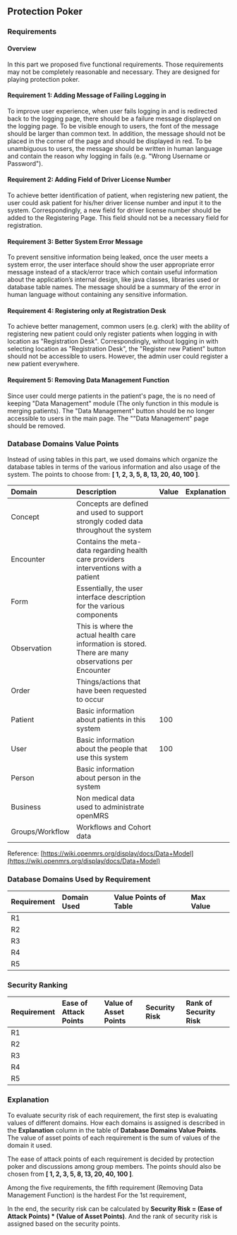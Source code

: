 ## Protection Poker ##


### Requirements ###

#### Overview ####
In this part we proposed five functional requirements. Those requirements may not be completely reasonable and necessary. They are designed for playing protection poker.

#### Requirement 1: Adding Message of Failing Logging in ####
To improve user experience, when user fails logging in and is redirected back to the logging page, there should be a failure message displayed on the logging page. To be visible enough to users, the font of the message should be larger than common text. In addition, the message should not be placed in the corner of the page and should be displayed in red. To be unambiguous to users, the message should be written in human language and contain the reason why logging in fails (e.g. "Wrong Username or Password").

#### Requirement 2: Adding Field of Driver License Number ####
To achieve better identification of patient, when registering new patient, the user could ask patient for his/her driver license number and input it to the system. Correspondingly, a new field for driver license number should be added to the Registering Page. This field should not be a necessary field for registration.

#### Requirement 3: Better System Error Message ####
To prevent sensitive information being leaked, once the user meets a system error, the user interface should show the user appropriate error message instead of a stack/error trace which contain useful information about the application’s internal design, like java classes, libraries used or database table names. The message should be a summary of the error in human language without containing any sensitive information.


#### Requirement 4: Registering only at Registration Desk ####
To achieve better management, common users (e.g. clerk) with the ability of registering new patient could only register patients when logging in with location as "Registration Desk". Correspondingly, without logging in with selecting location as "Registration Desk", the "Register new Patient" button should not be accessible to users. However, the admin user could register a new patient everywhere.


#### Requirement 5: Removing Data Management Function ####
Since user could merge patients in the patient's page, the is no need of keeping "Data Management" module (The only function in this module is merging patients). The "Data Management" button should be no longer accessible to users in the main page. The ""Data Management" page should be removed.

### Database Domains Value Points ###

Instead of using tables in this part, we used domains which organize the database tables in terms of the various information and also usage of the system. The points to choose from: **[ 1, 2, 3, 5, 8, 13, 20, 40, 100 ]**.

| Domain			| Description		| Value		| Explanation |
| :---              | :---      		| :--- 		| :--- 		  | 
| Concept | Concepts are defined and used to support strongly coded data throughout the system | |
| Encounter | Contains the meta-data regarding health care providers interventions with a patient | |
| Form | Essentially, the user interface description for the various components | |
| Observation | This is where the actual health care information is stored. There are many observations per Encounter | |
| Order | Things/actions that have been requested to occur | |
| Patient | Basic information about patients in this system | 100 |
| User | Basic information about the people that use this system | 100 |
| Person | Basic information about person in the system | |
| Business | Non medical data used to administrate openMRS | |
| Groups/Workflow | Workflows and Cohort data | |

Reference:  [https://wiki.openmrs.org/display/docs/Data+Model](https://wiki.openmrs.org/display/docs/Data+Model)

### Database Domains Used by Requirement ###

| Requirement		| Domain Used	| Value Points of Table | Max Value |
| :---              | :---      	| :--- 					| :---		| 
| R1             	|       	| 				| 		| 
| R2             	|       	| 				| 		| 
| R3             	|      		| 				| 		| 
| R4             	|       	|  				| 		| 
| R5             	|       	|  				| 		| 



### Security Ranking ###

| Requirement | Ease of Attack Points | Value of Asset Points | Security Risk | Rank of Security Risk |
| :---      | :---      			| :--- 				  | :---			| :---		| 
| R1        | 	     			  	| 					  | 				| 			| 
| R2       	| 	     			  	| 	 				  | 				| 			|   
| R3      	| 	 					| 	 				  | 				| 			| 
| R4       	| 	      			  	| 	 				  | 				| 			| 
| R5       	| 	      			  	| 	 				  | 				| 			| 



### Explanation ###

To evaluate security risk of each requirement, the first step is evaluating values of different domains. How each domains is assigned is described in the **Explanation** column in the table of **Database Domains Value Points**. The value of asset points of each requirement is the sum of values of the domain it used. 

The ease of attack points of each requirement is decided by protection poker and discussions among group members. The points should also be chosen from **[ 1, 2, 3, 5, 8, 13, 20, 40, 100 ]**.

Among the five requirements, the fifth requirement (Removing Data Management Function) is the hardest 
For the 1st requirement, 

In the end, the security risk can be calculated by **Security Risk = (Ease of Attack Points) * (Value of Asset Points)**. And the rank of security risk is assigned based on the security points.